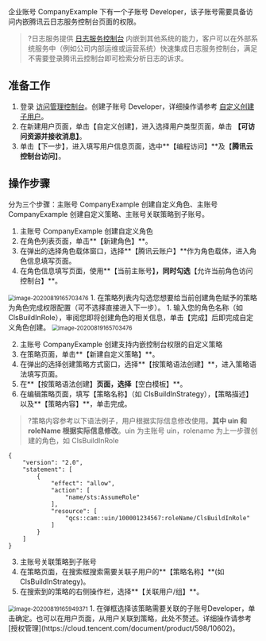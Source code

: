 
企业账号 CompanyExample 下有一个子账号 Developer，该子账号需要具备访问内嵌腾讯云日志服务控制台页面的权限。

>?日志服务提供 [日志服务控制台](https://console.cloud.tencent.com/cls) 内嵌到其他系统的能力，客户可以在外部系统服务中（例如公司内部运维或运营系统）快速集成日志服务控制台，满足不需要登录腾讯云控制台即可检索分析日志的诉求。

## 准备工作

1. 登录 [访问管理控制台](https://console.cloud.tencent.com/cam)。创建子账号 Developer，详细操作请参考 [自定义创建子用户](https://cloud.tencent.com/document/product/598/13674)。
2. 在新建用户页面，单击【自定义创建】，进入选择用户类型页面，单击 **【可访问资源并接收消息】**。
3. 单击【下一步】，进入填写用户信息页面，选中**【编程访问】**及【**腾讯云控制台访问**】。

## 操作步骤

分为三个步骤：主账号 CompanyExample 创建自定义角色、主账号 CompanyExample 创建自定义策略、主账号关联策略到子账号。

1. 主账号 CompanyExample 创建自定义角色
 1. 在角色列表页面，单击**【新建角色】**。
 1. 在弹出的选择角色载体窗口，选择**【腾讯云账户】**作为角色载体，进入角色信息填写页面。
 1. 在角色信息填写页面，使用**【当前主账号】**，同时勾选**【允许当前角色访问控制台】**。
   <img src="https://main.qcloudimg.com/raw/b7c545d85043790e0ca0cfb119298d84.png" alt="image-20200819165703476" style="zoom:80%;" />
 1. 在策略列表内勾选您想要给当前创建角色赋予的策略为角色完成权限配置（可不选择直接进入下一步）。
 1. 输入您的角色名称（如 ClsBuildInRole），审阅您即将创建角色的相关信息，单击【完成】后即完成自定义角色创建。
   <img src="https://main.qcloudimg.com/raw/2d914510bd70a67cd6655ca12606be17.png" alt="image-20200819165703476" style="zoom:80%;" />

2. 主账号 CompanyExample 创建支持内嵌控制台权限的自定义策略
 1. 在策略页面，单击**【新建自定义策略】**。
 1. 在弹出的选择创建策略方式窗口，选择**【按策略语法创建】**，进入策略语法填写页面。
 1. 在**【按策略语法创建】**页面，选择**【空白模板】**。
 1. 在编辑策略页面，填写【策略名称】（如 ClsBuildInStrategy），【策略描述】以及**【策略内容】**，单击完成。
>?策略内容参考以下语法例子，用户根据实际信息修改使用。**其中 uin 和 roleName 根据实际信息修改**。uin 为主账号 uin，rolename 为上一步骤创建的角色，如 ClsBuildInRole

   ```
   {
       "version": "2.0",
       "statement": [
           {
               "effect": "allow",
               "action": [
                   "name/sts:AssumeRole"
               ],
               "resource": [
                   "qcs::cam::uin/100001234567:roleName/ClsBuildInRole"
               ]
           }
       ]
   }
   ```

3. 主账号关联策略到子账号
 1. 在策略页面，在搜索框搜索需要关联子用户的**【策略名称】**(如ClsBuildInStrategy)。
 1. 在搜索到的策略的右侧操作栏，选择**【关联用户/组】**。
   <img src="https://main.qcloudimg.com/raw/3b8d312b18eab5ab50b389d70e2f9409.png" alt="image-20200819165949371" style="zoom:80%;" />
 1. 在弹框选择该策略需要关联的子账号Developer，单击确定。也可以在用户页面，从用户关联到策略，此处不赘述。详细操作请参考 [授权管理](https://cloud.tencent.com/document/product/598/10602)。
